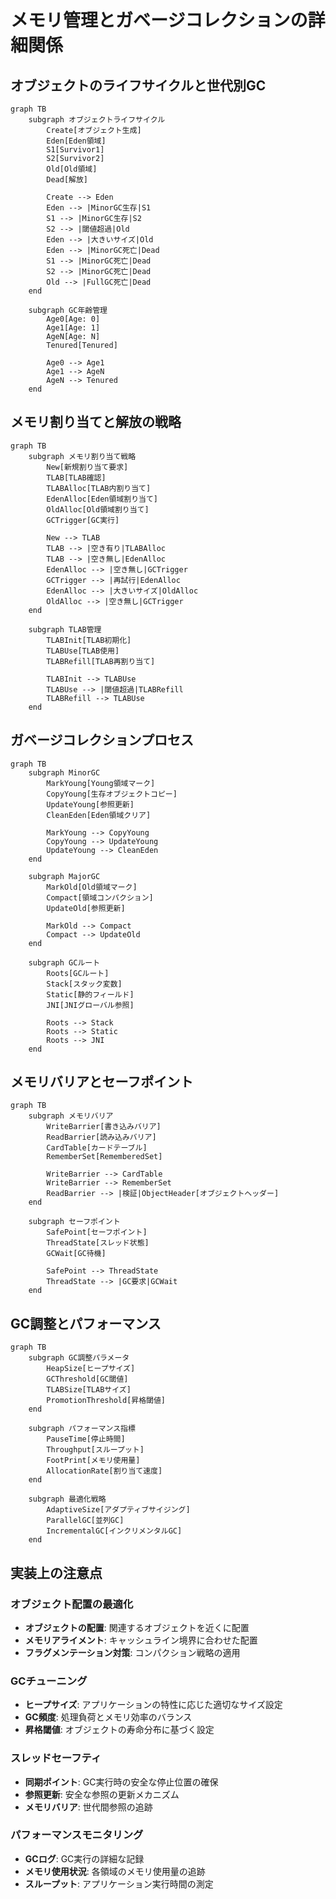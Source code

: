# メモリ管理とガベージコレクションの詳細関係

## オブジェクトのライフサイクルと世代別GC

```mermaid
graph TB
    subgraph オブジェクトライフサイクル
        Create[オブジェクト生成]
        Eden[Eden領域]
        S1[Survivor1]
        S2[Survivor2]
        Old[Old領域]
        Dead[解放]
        
        Create --> Eden
        Eden --> |MinorGC生存|S1
        S1 --> |MinorGC生存|S2
        S2 --> |閾値超過|Old
        Eden --> |大きいサイズ|Old
        Eden --> |MinorGC死亡|Dead
        S1 --> |MinorGC死亡|Dead
        S2 --> |MinorGC死亡|Dead
        Old --> |FullGC死亡|Dead
    end

    subgraph GC年齢管理
        Age0[Age: 0]
        Age1[Age: 1]
        AgeN[Age: N]
        Tenured[Tenured]
        
        Age0 --> Age1
        Age1 --> AgeN
        AgeN --> Tenured
    end
```

## メモリ割り当てと解放の戦略

```mermaid
graph TB
    subgraph メモリ割り当て戦略
        New[新規割り当て要求]
        TLAB[TLAB確認]
        TLABAlloc[TLAB内割り当て]
        EdenAlloc[Eden領域割り当て]
        OldAlloc[Old領域割り当て]
        GCTrigger[GC実行]
        
        New --> TLAB
        TLAB --> |空き有り|TLABAlloc
        TLAB --> |空き無し|EdenAlloc
        EdenAlloc --> |空き無し|GCTrigger
        GCTrigger --> |再試行|EdenAlloc
        EdenAlloc --> |大きいサイズ|OldAlloc
        OldAlloc --> |空き無し|GCTrigger
    end

    subgraph TLAB管理
        TLABInit[TLAB初期化]
        TLABUse[TLAB使用]
        TLABRefill[TLAB再割り当て]
        
        TLABInit --> TLABUse
        TLABUse --> |閾値超過|TLABRefill
        TLABRefill --> TLABUse
    end
```

## ガベージコレクションプロセス

```mermaid
graph TB
    subgraph MinorGC
        MarkYoung[Young領域マーク]
        CopyYoung[生存オブジェクトコピー]
        UpdateYoung[参照更新]
        CleanEden[Eden領域クリア]
        
        MarkYoung --> CopyYoung
        CopyYoung --> UpdateYoung
        UpdateYoung --> CleanEden
    end

    subgraph MajorGC
        MarkOld[Old領域マーク]
        Compact[領域コンパクション]
        UpdateOld[参照更新]
        
        MarkOld --> Compact
        Compact --> UpdateOld
    end

    subgraph GCルート
        Roots[GCルート]
        Stack[スタック変数]
        Static[静的フィールド]
        JNI[JNIグローバル参照]
        
        Roots --> Stack
        Roots --> Static
        Roots --> JNI
    end
```

## メモリバリアとセーフポイント

```mermaid
graph TB
    subgraph メモリバリア
        WriteBarrier[書き込みバリア]
        ReadBarrier[読み込みバリア]
        CardTable[カードテーブル]
        RememberSet[RememberedSet]
        
        WriteBarrier --> CardTable
        WriteBarrier --> RememberSet
        ReadBarrier --> |検証|ObjectHeader[オブジェクトヘッダー]
    end

    subgraph セーフポイント
        SafePoint[セーフポイント]
        ThreadState[スレッド状態]
        GCWait[GC待機]
        
        SafePoint --> ThreadState
        ThreadState --> |GC要求|GCWait
    end
```

## GC調整とパフォーマンス

```mermaid
graph TB
    subgraph GC調整パラメータ
        HeapSize[ヒープサイズ]
        GCThreshold[GC閾値]
        TLABSize[TLABサイズ]
        PromotionThreshold[昇格閾値]
    end

    subgraph パフォーマンス指標
        PauseTime[停止時間]
        Throughput[スループット]
        FootPrint[メモリ使用量]
        AllocationRate[割り当て速度]
    end

    subgraph 最適化戦略
        AdaptiveSize[アダプティブサイジング]
        ParallelGC[並列GC]
        IncrementalGC[インクリメンタルGC]
    end
```

## 実装上の注意点

### オブジェクト配置の最適化
- **オブジェクトの配置**: 関連するオブジェクトを近くに配置
- **メモリアライメント**: キャッシュライン境界に合わせた配置
- **フラグメンテーション対策**: コンパクション戦略の適用

### GCチューニング
- **ヒープサイズ**: アプリケーションの特性に応じた適切なサイズ設定
- **GC頻度**: 処理負荷とメモリ効率のバランス
- **昇格閾値**: オブジェクトの寿命分布に基づく設定

### スレッドセーフティ
- **同期ポイント**: GC実行時の安全な停止位置の確保
- **参照更新**: 安全な参照の更新メカニズム
- **メモリバリア**: 世代間参照の追跡

### パフォーマンスモニタリング
- **GCログ**: GC実行の詳細な記録
- **メモリ使用状況**: 各領域のメモリ使用量の追跡
- **スループット**: アプリケーション実行時間の測定